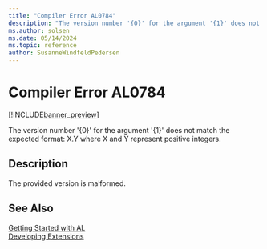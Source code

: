 ```yaml
---
title: "Compiler Error AL0784"
description: "The version number '{0}' for the argument '{1}' does not match the expected format: X.Y where X and Y represent positive integers."
ms.author: solsen
ms.date: 05/14/2024
ms.topic: reference
author: SusanneWindfeldPedersen
---
```

[//]: # (START>DO_NOT_EDIT)
[//]: # (IMPORTANT:Do not edit any of the content between here and the END>DO_NOT_EDIT.)
[//]: # (Any modifications should be made in the .xml files in the ModernDev repo.)
# Compiler Error AL0784

[!INCLUDE[banner_preview](../includes/banner_preview.md)]

The version number '{0}' for the argument '{1}' does not match the expected format: X.Y where X and Y represent positive integers.


## Description
The provided version is malformed.  

[//]: # (IMPORTANT: END>DO_NOT_EDIT)
## See Also  
[Getting Started with AL](../devenv-get-started.md)  
[Developing Extensions](../devenv-dev-overview.md)  
